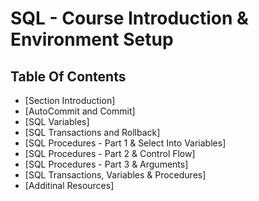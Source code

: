 # SQL - Course Introduction & Environment Setup


## Table Of Contents
- [Section Introduction]
- [AutoCommit and Commit]
- [SQL Variables]
- [SQL Transactions and Rollback]
- [SQL Procedures - Part 1 & Select Into Variables]
- [SQL Procedures - Part 2 & Control Flow]
- [SQL Procedures - Part 3 & Arguments]
- [SQL Transactions, Variables & Procedures]
- [Additinal Resources]

















